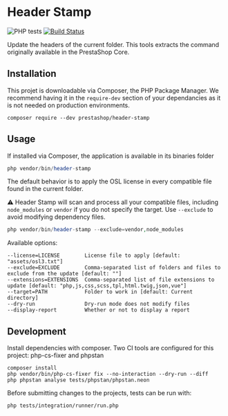 # Header Stamp

![PHP tests](https://github.com/PrestaShopCorp/header-stamp/workflows/PHP%20tests/badge.svg)
[![Build Status](https://travis-ci.com/PrestaShopCorp/header-stamp.svg?branch=master)](https://travis-ci.com/PrestaShopCorp/header-stamp)

Update the headers of the current folder. This tools extracts the command originally available in the PrestaShop Core.

## Installation

This projet is downloadable via Composer, the PHP Package Manager. We recommend having it in the `require-dev` section of your dependancies as it is not needed on production environments.

```
composer require --dev prestashop/header-stamp
```

## Usage

If installed via Composer, the application is available in its binaries folder

```php
php vendor/bin/header-stamp
```

The default behavior is to apply the OSL license in every compatible file found in the current folder.

:warning: Header Stamp will scan and process all your compatible files, including `node_modules` or `vendor` if you do not specify the target. Use `--exclude` to avoid modifying dependency files.

```php
php vendor/bin/header-stamp --exclude=vendor,node_modules
```

Available options:

```
--license=LICENSE        License file to apply [default: "assets/osl3.txt"]
--exclude=EXCLUDE        Comma-separated list of folders and files to exclude from the update [default: ""]
--extensions=EXTENSIONS  Comma-separated list of file extensions to update [default: "php,js,css,scss,tpl,html.twig,json,vue"]
--target=PATH            Folder to work in [default: Current directory]
--dry-run                Dry-run mode does not modify files
--display-report         Whether or not to display a report
```

## Development

Install dependencies with composer. Two CI tools are configured for this project: php-cs-fixer and phpstan

```
composer install
php vendor/bin/php-cs-fixer fix --no-interaction --dry-run --diff
php phpstan analyse tests/phpstan/phpstan.neon
```

Before submitting changes to the projects, tests can be run with:

```
php tests/integration/runner/run.php
```
